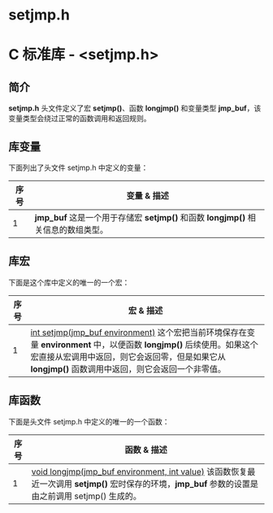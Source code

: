 # setjmp.h

# C 标准库 - <setjmp.h>

## 简介

**setjmp.h** 头文件定义了宏 **setjmp()**、函数 **longjmp()** 和变量类型 **jmp_buf**，该变量类型会绕过正常的函数调用和返回规则。

## 库变量

下面列出了头文件 setjmp.h 中定义的变量：

| 序号 | 变量 & 描述                                                  |
| ---- | ------------------------------------------------------------ |
| 1    | **jmp_buf**  这是一个用于存储宏 **setjmp()** 和函数 **longjmp()** 相关信息的数组类型。 |

## 库宏

下面是这个库中定义的唯一的一个宏：

| 序号 | 宏 & 描述                                                    |
| ---- | ------------------------------------------------------------ |
| 1    | [int setjmp(jmp_buf environment)](https://www.runoob.com/cprogramming/c-macro-setjmp.html) 这个宏把当前环境保存在变量 **environment** 中，以便函数 **longjmp()** 后续使用。如果这个宏直接从宏调用中返回，则它会返回零，但是如果它从 **longjmp()** 函数调用中返回，则它会返回一个非零值。 |

## 库函数

下面是头文件 setjmp.h 中定义的唯一的一个函数：

| 序号 | 函数 & 描述                                                  |
| ---- | ------------------------------------------------------------ |
| 1    | [void longjmp(jmp_buf environment, int value)](https://www.runoob.com/cprogramming/c-function-longjmp.html) 该函数恢复最近一次调用 **setjmp()** 宏时保存的环境，**jmp_buf** 参数的设置是由之前调用 setjmp() 生成的。 |